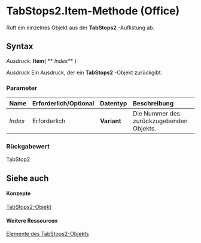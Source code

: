 
# TabStops2.Item-Methode (Office)

Ruft ein einzelnes Objekt aus der  **TabStops2** -Auflistung ab.


## Syntax

 _Ausdruck_. **Item**( ** _Index_** )

 _Ausdruck_ Ein Ausdruck, der ein **TabStops2** -Objekt zurückgibt.


### Parameter



|**Name**|**Erforderlich/Optional**|**Datentyp**|**Beschreibung**|
|:-----|:-----|:-----|:-----|
| _Index_|Erforderlich|**Variant**|Die Nummer des zurückzugebenden Objekts.|

### Rückgabewert

TabStop2


## Siehe auch


#### Konzepte


[TabStops2-Objekt](1d1d8054-19eb-cd65-f37d-36e93e7fc347.md)
#### Weitere Ressourcen


[Elemente des TabStops2-Objekts](http://msdn.microsoft.com/library/90c91c91-96eb-91d1-90f8-f41d2a6d2dd7%28Office.15%29.aspx)